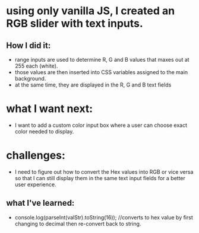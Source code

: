 # using only vanilla JS, I created an RGB slider with text inputs.

## How I did it:
- range inputs are used to determine R, G and B values that maxes out at 255 each (white).
- those values are then inserted into CSS variables assigned to the main background.
- at the same time, they are displayed in the R, G and B text fields

# what I want next:
- I want to add a custom color input box where a user can choose exact color needed to display.

# challenges: 
- I need to figure out how to convert the Hex values into RGB or vice versa so that I can still display them in the same text input fields for a better user experience. 

## what I've learned:
- console.log(parseInt(valStr).toString(16)); //converts to hex value by first changing to decimal then re-convert back to string.
